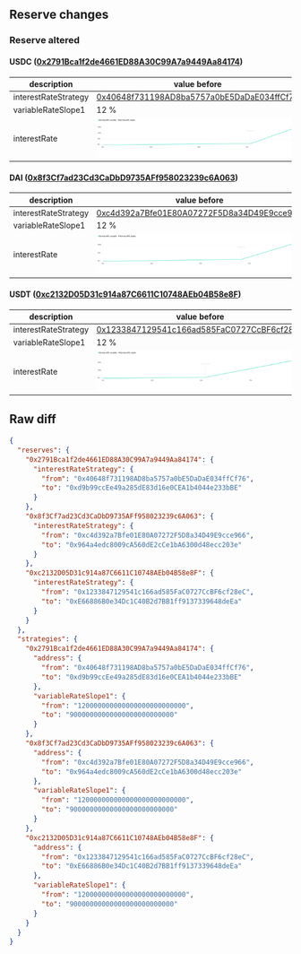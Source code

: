 ## Reserve changes

### Reserve altered

#### USDC ([0x2791Bca1f2de4661ED88A30C99A7a9449Aa84174](https://polygonscan.com/address/0x2791Bca1f2de4661ED88A30C99A7a9449Aa84174))

| description | value before | value after |
| --- | --- | --- |
| interestRateStrategy | [0x40648f731198AD8ba5757a0bE5DaDaE034ffCf76](https://polygonscan.com/address/0x40648f731198AD8ba5757a0bE5DaDaE034ffCf76) | [0xd9b99ccEe49a285dE83d16e0CEA1b4044e233bBE](https://polygonscan.com/address/0xd9b99ccEe49a285dE83d16e0CEA1b4044e233bBE) |
| variableRateSlope1 | 12 % | 9 % |
| interestRate | ![before](/.assets/6f633d9077d080479568e5342fc14c4507401d2f.svg) | ![after](/.assets/5b1e905cd3cb5b406884275c7fd4e64da7878d88.svg) |

#### DAI ([0x8f3Cf7ad23Cd3CaDbD9735AFf958023239c6A063](https://polygonscan.com/address/0x8f3Cf7ad23Cd3CaDbD9735AFf958023239c6A063))

| description | value before | value after |
| --- | --- | --- |
| interestRateStrategy | [0xc4d392a7Bfe01E80A07272F5D8a34D49E9cce966](https://polygonscan.com/address/0xc4d392a7Bfe01E80A07272F5D8a34D49E9cce966) | [0x964a4edc8009cA560dE2cCe1bA6300d48ecc203e](https://polygonscan.com/address/0x964a4edc8009cA560dE2cCe1bA6300d48ecc203e) |
| variableRateSlope1 | 12 % | 9 % |
| interestRate | ![before](/.assets/9566c6dd3a1bea1498b3908b4be8b94c971a839d.svg) | ![after](/.assets/348c235b7a1295a8ce62e07989c483b9365844c2.svg) |

#### USDT ([0xc2132D05D31c914a87C6611C10748AEb04B58e8F](https://polygonscan.com/address/0xc2132D05D31c914a87C6611C10748AEb04B58e8F))

| description | value before | value after |
| --- | --- | --- |
| interestRateStrategy | [0x1233847129541c166ad585FaC0727CcBF6cf28eC](https://polygonscan.com/address/0x1233847129541c166ad585FaC0727CcBF6cf28eC) | [0xE66886B0e34Dc1C40B2d7BB1ff9137339648deEa](https://polygonscan.com/address/0xE66886B0e34Dc1C40B2d7BB1ff9137339648deEa) |
| variableRateSlope1 | 12 % | 9 % |
| interestRate | ![before](/.assets/ad5d77509bc0670471c898f81b8247410aaa1df4.svg) | ![after](/.assets/da4b864dce1658e918e95d8753964d93049b3e7a.svg) |

## Raw diff

```json
{
  "reserves": {
    "0x2791Bca1f2de4661ED88A30C99A7a9449Aa84174": {
      "interestRateStrategy": {
        "from": "0x40648f731198AD8ba5757a0bE5DaDaE034ffCf76",
        "to": "0xd9b99ccEe49a285dE83d16e0CEA1b4044e233bBE"
      }
    },
    "0x8f3Cf7ad23Cd3CaDbD9735AFf958023239c6A063": {
      "interestRateStrategy": {
        "from": "0xc4d392a7Bfe01E80A07272F5D8a34D49E9cce966",
        "to": "0x964a4edc8009cA560dE2cCe1bA6300d48ecc203e"
      }
    },
    "0xc2132D05D31c914a87C6611C10748AEb04B58e8F": {
      "interestRateStrategy": {
        "from": "0x1233847129541c166ad585FaC0727CcBF6cf28eC",
        "to": "0xE66886B0e34Dc1C40B2d7BB1ff9137339648deEa"
      }
    }
  },
  "strategies": {
    "0x2791Bca1f2de4661ED88A30C99A7a9449Aa84174": {
      "address": {
        "from": "0x40648f731198AD8ba5757a0bE5DaDaE034ffCf76",
        "to": "0xd9b99ccEe49a285dE83d16e0CEA1b4044e233bBE"
      },
      "variableRateSlope1": {
        "from": "120000000000000000000000000",
        "to": "90000000000000000000000000"
      }
    },
    "0x8f3Cf7ad23Cd3CaDbD9735AFf958023239c6A063": {
      "address": {
        "from": "0xc4d392a7Bfe01E80A07272F5D8a34D49E9cce966",
        "to": "0x964a4edc8009cA560dE2cCe1bA6300d48ecc203e"
      },
      "variableRateSlope1": {
        "from": "120000000000000000000000000",
        "to": "90000000000000000000000000"
      }
    },
    "0xc2132D05D31c914a87C6611C10748AEb04B58e8F": {
      "address": {
        "from": "0x1233847129541c166ad585FaC0727CcBF6cf28eC",
        "to": "0xE66886B0e34Dc1C40B2d7BB1ff9137339648deEa"
      },
      "variableRateSlope1": {
        "from": "120000000000000000000000000",
        "to": "90000000000000000000000000"
      }
    }
  }
}
```